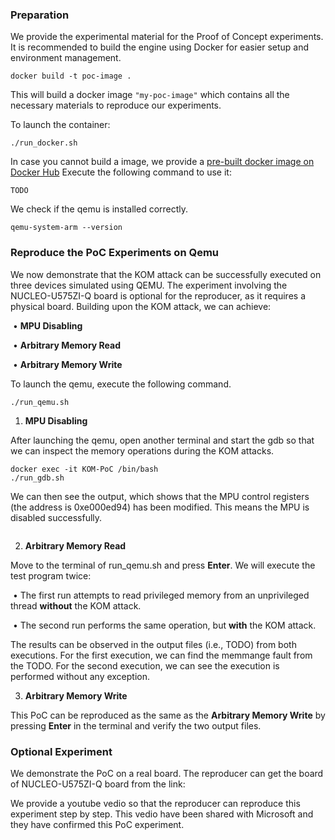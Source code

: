 ### Preparation

We provide the experimental material for the Proof of Concept experiments. It is recommended to build the engine using Docker for easier setup and environment management. 

```
docker build -t poc-image .
```

This will build a docker image `"my-poc-image"` which contains all the necessary materials to reproduce our experiments.

To launch the container:

```
./run_docker.sh
```

In case you cannot build a image, we provide a [pre-built docker image on Docker Hub](TODO) Execute the following command to use it:

```
TODO
```

We check if the qemu is installed correctly.

```
qemu-system-arm --version
```

### Reproduce the PoC Experiments on Qemu

We now demonstrate that the KOM attack can be successfully executed on three devices simulated using QEMU. The experiment involving the NUCLEO-U575ZI-Q board is optional for the reproducer, as it requires a physical board. Building upon the KOM attack, we can achieve:

​	•	**MPU Disabling**

​	•	**Arbitrary Memory Read**

​	•	**Arbitrary Memory Write**

To launch the qemu, execute the following command.

```shell
./run_qemu.sh
```

1. **MPU Disabling**

After launching the qemu, open another terminal and start the gdb so that we can inspect the memory operations during the KOM attacks.

```shell
docker exec -it KOM-PoC /bin/bash
./run_gdb.sh
```

We can then see the output, which shows that the MPU control registers (the address is 0xe000ed94) has been modified. This means the MPU is disabled successfully.

```

```

2. **Arbitrary Memory Read**

Move to the terminal of run_qemu.sh and press **Enter**. We will execute the test program twice:

​	•	The first run attempts to read privileged memory from an unprivileged thread **without** the KOM attack.

​	•	The second run performs the same operation, but **with** the KOM attack.

The results can be observed in the output files (i.e., TODO) from both executions. For the first execution, we can find the memmange fault from the TODO. For the second execution, we can see the execution is performed without any exception.

3. **Arbitrary Memory Write**

This PoC can be reproduced as the same as the **Arbitrary Memory Write** by pressing **Enter** in the terminal and verify the two output files.

### Optional Experiment

We demonstrate the PoC on a real board. The reproducer can get the board of NUCLEO-U575ZI-Q board from the link:

We provide a youtube vedio so that the reproducer can reproduce this experiment step by step. This vedio have been shared with Microsoft and they have confirmed this PoC experiment.





